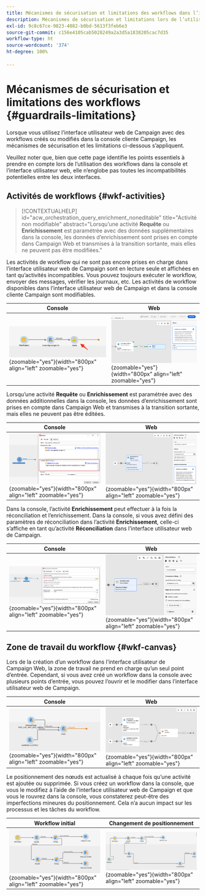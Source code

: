 ```yaml
---
title: Mécanismes de sécurisation et limitations des workflows dans l’interface utilisateur web de Campaign
description: Mécanismes de sécurisation et limitations lors de l’utilisation de workflows dans l’interface utilisateur web de Campaign
exl-id: 9c8c67ce-9823-4082-b0bd-5613f3feb6e3
source-git-commit: c156e4105cab5028249a2a3d5a1838205cac7d35
workflow-type: ht
source-wordcount: '374'
ht-degree: 100%

---
```


# Mécanismes de sécurisation et limitations des workflows {#guardrails-limitations}

Lorsque vous utilisez l’interface utilisateur web de Campaign avec des workflows créés ou modifiés dans la console cliente Campaign, les mécanismes de sécurisation et les limitations ci-dessous s’appliquent.

Veuillez noter que, bien que cette page identifie les points essentiels à prendre en compte lors de l’utilisation des workflows dans la console et l’interface utilisateur web, elle n’englobe pas toutes les incompatibilités potentielles entre les deux interfaces.

## Activités de workflows {#wkf-activities}

>[!CONTEXTUALHELP]
>id="acw_orchestration_query_enrichment_noneditable"
>title="Activité non modifiable"
>abstract="Lorsqu’une activité **Requête** ou **Enrichissement** est paramétrée avec des données supplémentaires dans la console, les données d’enrichissement sont prises en compte dans Campaign Web et transmises à la transition sortante, mais elles ne peuvent pas être modifiées."

Les activités de workflow qui ne sont pas encore prises en charge dans l’interface utilisateur web de Campaign sont en lecture seule et affichées en tant qu’activités incompatibles. Vous pouvez toujours exécuter le workflow, envoyer des messages, vérifier les journaux, etc. Les activités de workflow disponibles dans l’interface utilisateur web de Campaign et dans la console cliente Campaign sont modifiables.

| Console | Web |
| --- | --- |
| ![](assets/limitations-activities-console.png){zoomable=&quot;yes&quot;}{width="800px" align="left" zoomable="yes"} | ![](assets/limitations-activities-web.png){zoomable=&quot;yes&quot;}{width="800px" align="left" zoomable="yes"} |

Lorsqu’une activité **Requête** ou **Enrichissement** est paramétrée avec des données additionnelles dans la console, les données d’enrichissement sont prises en compte dans Campaign Web et transmises à la transition sortante, mais elles ne peuvent pas être éditées.

| Console | Web |
| --- | --- |
| ![](assets/limitations-options-console.png){zoomable=&quot;yes&quot;}{width="800px" align="left" zoomable="yes"} | ![](assets/limitations-options-web.png){zoomable=&quot;yes&quot;}{width="800px" align="left" zoomable="yes"} |

Dans la console, l’activité **Enrichissement** peut effectuer à la fois la réconciliation et l’enrichissement. Dans la console, si vous avez défini des paramètres de réconciliation dans l’activité **Enrichissement**, celle-ci s’affiche en tant qu’activité **Réconciliation** dans l’interface utilisateur web de Campaign.

| Console | Web |
| --- | --- |
| ![](assets/limitations-enrichment-console.png){zoomable=&quot;yes&quot;}{width="800px" align="left" zoomable="yes"} | ![](assets/limitations-enrichment-web.png){zoomable=&quot;yes&quot;}{width="800px" align="left" zoomable="yes"} |

## Zone de travail du workflow {#wkf-canvas}

Lors de la création d’un workflow dans l’interface utilisateur de Campaign Web, la zone de travail ne prend en charge qu’un seul point d’entrée. Cependant, si vous avez créé un workflow dans la console avec plusieurs points d’entrée, vous pouvez l’ouvrir et le modifier dans l’interface utilisateur web de Campaign.

| Console | Web |
| --- | --- |
| ![](assets/limitations-multiple-console.png){zoomable=&quot;yes&quot;}{width="800px" align="left" zoomable="yes"} | ![](assets/limitations-multiple-web.png){zoomable=&quot;yes&quot;}{width="800px" align="left" zoomable="yes"} |

Le positionnement des nœuds est actualisé à chaque fois qu’une activité est ajoutée ou supprimée. Si vous créez un workflow dans la console, que vous le modifiez à l’aide de l’interface utilisateur web de Campaign et que vous le rouvrez dans la console, vous constaterez peut-être des imperfections mineures du positionnement. Cela n’a aucun impact sur les processus et les tâches du workflow.

| Workflow initial | Changement de positionnement |
| --- | --- |
| ![](assets/limitations-positioning1.png){zoomable=&quot;yes&quot;}{width="800px" align="left" zoomable="yes"} | ![](assets/limitations-positioning2.png){zoomable=&quot;yes&quot;}{width="800px" align="left" zoomable="yes"} |
